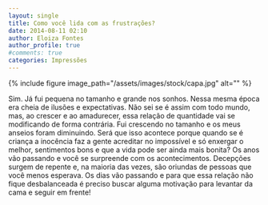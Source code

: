```yaml
---
layout: single
title: Como você lida com as frustrações?
date: 2014-08-11 02:10
author: Eloiza Fontes
author_profile: true
#comments: true
categories: Impressões
---
```


{% include figure image_path="/assets/images/stock/capa.jpg" alt=""  %}

Sim. Já fui pequena no tamanho e grande nos sonhos. Nessa mesma época era cheia de ilusões e expectativas. Não sei se é assim com todo mundo, mas, ao crescer e ao amadurecer, essa relação de quantidade vai se modificando de forma contrária. Fui crescendo no tamanho e os meus anseios foram diminuindo. Será que isso acontece porque quando se é criança a inocência faz a gente acreditar no impossível e só enxergar o melhor, sentimentos bons e que a vida pode ser ainda mais bonita? Os anos vão passando e você se surpreende com os acontecimentos. Decepções surgem de repente e, na maioria das vezes, são oriundas de pessoas que você menos esperava. Os dias vão passando e para que essa relação não fique desbalanceada é preciso buscar alguma motivação para levantar da cama e seguir em frente!

